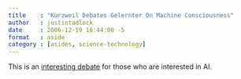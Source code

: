 ```yaml
---
title    : "Kurzweil Debates Gelernter On Machine Consciousness"
author   : justintadlock
date     : 2006-12-19 18:44:00 -5
format   : aside
category : [asides, science-technology]
---
```


This is an [interesting debate](http://web.mit.edu/webcast/csail/2006/mit-csail-kurzweil-32123-30nov2006-220k.ram) for those who are interested in AI.
